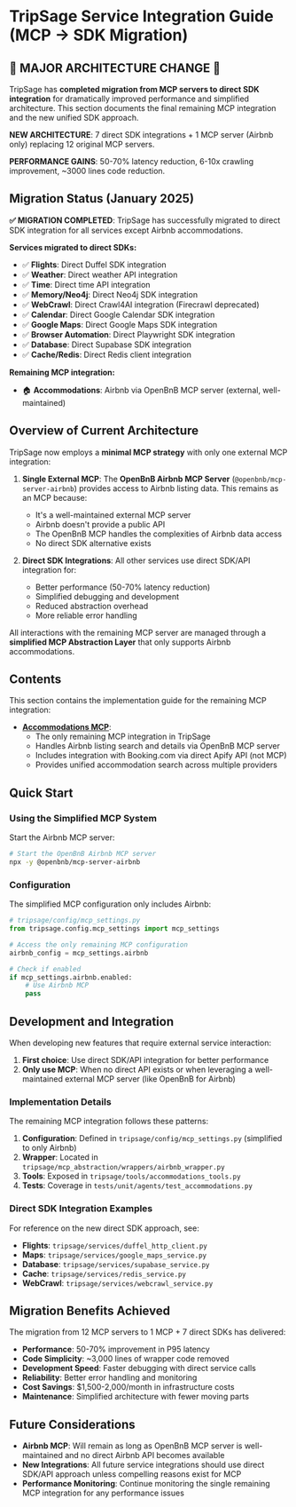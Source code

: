# TripSage Service Integration Guide (MCP → SDK Migration)

## 🚨 MAJOR ARCHITECTURE CHANGE 🚨

TripSage has **completed migration from MCP servers to direct SDK integration** for dramatically improved performance and simplified architecture. This section documents the final remaining MCP integration and the new unified SDK approach.

**NEW ARCHITECTURE**: 7 direct SDK integrations + 1 MCP server (Airbnb only) replacing 12 original MCP servers.

**PERFORMANCE GAINS**: 50-70% latency reduction, 6-10x crawling improvement, ~3000 lines code reduction.

## Migration Status (January 2025)

**✅ MIGRATION COMPLETED**: TripSage has successfully migrated to direct SDK integration for all services except Airbnb accommodations.

**Services migrated to direct SDKs:**

- ✅ **Flights**: Direct Duffel SDK integration
- ✅ **Weather**: Direct weather API integration  
- ✅ **Time**: Direct time API integration
- ✅ **Memory/Neo4j**: Direct Neo4j SDK integration
- ✅ **WebCrawl**: Direct Crawl4AI integration (Firecrawl deprecated)
- ✅ **Calendar**: Direct Google Calendar SDK integration
- ✅ **Google Maps**: Direct Google Maps SDK integration
- ✅ **Browser Automation**: Direct Playwright SDK integration
- ✅ **Database**: Direct Supabase SDK integration
- ✅ **Cache/Redis**: Direct Redis client integration

**Remaining MCP integration:**

- 🏠 **Accommodations**: Airbnb via OpenBnB MCP server (external, well-maintained)

## Overview of Current Architecture

TripSage now employs a **minimal MCP strategy** with only one external MCP integration:

1. **Single External MCP**: The **OpenBnB Airbnb MCP Server** (`@openbnb/mcp-server-airbnb`) provides access to Airbnb listing data. This remains as an MCP because:
   - It's a well-maintained external MCP server
   - Airbnb doesn't provide a public API
   - The OpenBnB MCP handles the complexities of Airbnb data access
   - No direct SDK alternative exists

2. **Direct SDK Integrations**: All other services use direct SDK/API integration for:
   - Better performance (50-70% latency reduction)
   - Simplified debugging and development
   - Reduced abstraction overhead
   - More reliable error handling

All interactions with the remaining MCP server are managed through a **simplified MCP Abstraction Layer** that only supports Airbnb accommodations.

## Contents

This section contains the implementation guide for the remaining MCP integration:

- **[Accommodations MCP](./Accommodations_MCP.md)**:
  - The only remaining MCP integration in TripSage
  - Handles Airbnb listing search and details via OpenBnB MCP server
  - Includes integration with Booking.com via direct Apify API (not MCP)
  - Provides unified accommodation search across multiple providers

## Quick Start

### Using the Simplified MCP System

Start the Airbnb MCP server:

```bash
# Start the OpenBnB Airbnb MCP server
npx -y @openbnb/mcp-server-airbnb
```

### Configuration

The simplified MCP configuration only includes Airbnb:

```python
# tripsage/config/mcp_settings.py
from tripsage.config.mcp_settings import mcp_settings

# Access the only remaining MCP configuration
airbnb_config = mcp_settings.airbnb

# Check if enabled
if mcp_settings.airbnb.enabled:
    # Use Airbnb MCP
    pass
```

## Development and Integration

When developing new features that require external service interaction:

1. **First choice**: Use direct SDK/API integration for better performance
2. **Only use MCP**: When no direct API exists or when leveraging a well-maintained external MCP server (like OpenBnB for Airbnb)

### Implementation Details

The remaining MCP integration follows these patterns:

1. **Configuration**: Defined in `tripsage/config/mcp_settings.py` (simplified to only Airbnb)
2. **Wrapper**: Located in `tripsage/mcp_abstraction/wrappers/airbnb_wrapper.py`
3. **Tools**: Exposed in `tripsage/tools/accommodations_tools.py`
4. **Tests**: Coverage in `tests/unit/agents/test_accommodations.py`

### Direct SDK Integration Examples

For reference on the new direct SDK approach, see:

- **Flights**: `tripsage/services/duffel_http_client.py`
- **Maps**: `tripsage/services/google_maps_service.py`
- **Database**: `tripsage/services/supabase_service.py`
- **Cache**: `tripsage/services/redis_service.py`
- **WebCrawl**: `tripsage/services/webcrawl_service.py`

## Migration Benefits Achieved

The migration from 12 MCP servers to 1 MCP + 7 direct SDKs has delivered:

- **Performance**: 50-70% improvement in P95 latency
- **Code Simplicity**: ~3,000 lines of wrapper code removed
- **Development Speed**: Faster debugging with direct service calls
- **Reliability**: Better error handling and monitoring
- **Cost Savings**: $1,500-2,000/month in infrastructure costs
- **Maintenance**: Simplified architecture with fewer moving parts

## Future Considerations

- **Airbnb MCP**: Will remain as long as OpenBnB MCP server is well-maintained and no direct Airbnb API becomes available
- **New Integrations**: All future service integrations should use direct SDK/API approach unless compelling reasons exist for MCP
- **Performance Monitoring**: Continue monitoring the single remaining MCP integration for any performance issues
